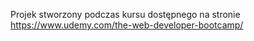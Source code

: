 Projek stworzony podczas kursu dostępnego na stronie https://www.udemy.com/the-web-developer-bootcamp/ 